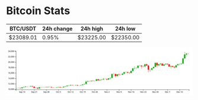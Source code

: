 # Bitcoin Stats

BTC/USDT|24h change|24h high|24h low|
|---|---|---|---|
|$23089.01|0.95%|$23225.00|$22350.00|

<img src="./chart.svg">
